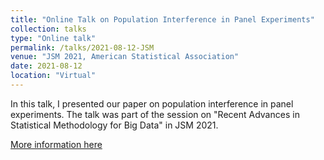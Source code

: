 ```yaml
---
title: "Online Talk on Population Interference in Panel Experiments"
collection: talks
type: "Online talk"
permalink: /talks/2021-08-12-JSM
venue: "JSM 2021, American Statistical Association"
date: 2021-08-12
location: "Virtual"
---
```


In this talk, I presented our paper on population interference in panel experiments. The talk was part of the session on "Recent Advances in Statistical Methodology for Big Data" in JSM 2021.

[More information here](https://ww2.amstat.org/meetings/jsm/2021/onlineprogram/ActivityDetails.cfm?SessionID=220728)